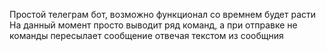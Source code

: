 Простой телеграм бот, возможно функционал со времнем будет расти
На данный момент просто выводит ряд команд, а при отправке не команды пересылает сообщение отвечая текстом из сообщния
